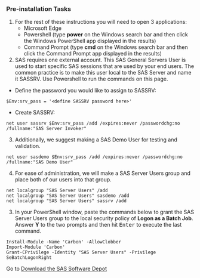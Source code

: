 ### Pre-installation Tasks

1. For the rest of these instructions you will need to open 3 applications:
	* Microsoft Edge
	* Powershell  (type **power** on the Windows search bar and then click the Windows PowerShell app displayed in the results)
	* Command Prompt (type **cmd** on the Windows search bar and then click the Command Prompt app displayed in the results)
2.  SAS requires one external account.  This SAS General Servers User is used to start specific SAS sessions that are used by your end users.  The common practice is to make this user local to the SAS Server and name it SASSRV.
Use Powershell to run the commands on this page.
* Define the password you would like to assign to SASSRV:
```
$Env:srv_pass = '<define SASSRV password here>'
```
* Create SASSRV:
```
net user sassrv $Env:srv_pass /add /expires:never /passwordchg:no /fullname:"SAS Server Invoker"
```
3. Additionally, we suggest making a SAS Demo User for testing and validation.
```
net user sasdemo $Env:srv_pass /add /expires:never /passwordchg:no /fullname:"SAS Demo User"
```
4. For ease of administration, we will make a SAS Server Users group and place both of our users into that group.
```
net localgroup "SAS Server Users" /add
net localgroup "SAS Server Users" sasdemo /add
net localgroup "SAS Server Users" sassrv /add
```
3. In your PowerShell window, paste the commands below to grant the SAS Server Users group to the local security policy of **Logon as a Batch Job**.
    Answer **Y** to the two prompts and then hit <kbd>Enter</kbd> to execute the last command.  
```
Install-Module -Name 'Carbon' -AllowClobber
Import-Module 'Carbon'
Grant-CPrivilege -Identity "SAS Server Users" -Privilege SeBatchLogonRight
```

Go to [Download the SAS Software Depot](Download_the_SAS_Software_Depot.md)
